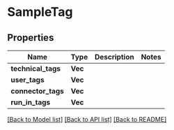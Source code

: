 # SampleTag

## Properties

Name | Type | Description | Notes
------------ | ------------- | ------------- | -------------
**technical_tags** | **Vec<String>** |  | 
**user_tags** | **Vec<String>** |  | 
**connector_tags** | **Vec<String>** |  | 
**run_in_tags** | **Vec<String>** |  | 

[[Back to Model list]](../README.md#documentation-for-models) [[Back to API list]](../README.md#documentation-for-api-endpoints) [[Back to README]](../README.md)


